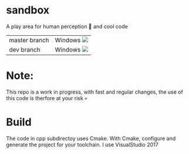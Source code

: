 # sandbox
A play area for human perception 🤸 and cool code 

<table>
    <tr>
        <td>
            master branch
        </td>
        <td>
            Windows <a href="https://ci.appveyor.com/project/krejov100/sandbox/branch/master"><img src="https://ci.appveyor.com/api/projects/status/c945bnaij1v5qtct/branch/master?svg=true"></a>
        </td>
    </tr>
    <tr>
        <td>
            dev branch
        </td>
        <td>
            Windows <a href="https://ci.appveyor.com/project/krejov100/sandbox/branch/devel"><img src="https://ci.appveyor.com/api/projects/status/c945bnaij1v5qtct/branch/devel?svg=true"></a>
        </td>
    </tr>
</table>

# Note: 
This repo is a work in progress, with fast and regular changes, the use of this code is therfore at your risk 💀

# Build
The code in cpp subdirectoy uses Cmake. With Cmake, configure and generate the project for your toolchain.
I use VisualStudio 2017

